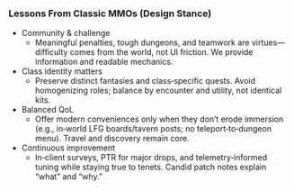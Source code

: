 ### Lessons From Classic MMOs (Design Stance)

- Community & challenge
  - Meaningful penalties, tough dungeons, and teamwork are virtues—difficulty comes from the world, not UI friction. We provide information and readable mechanics.
- Class identity matters
  - Preserve distinct fantasies and class‑specific quests. Avoid homogenizing roles; balance by encounter and utility, not identical kits.
- Balanced QoL
  - Offer modern conveniences only when they don’t erode immersion (e.g., in‑world LFG boards/tavern posts; no teleport‑to‑dungeon menu). Travel and discovery remain core.
- Continuous improvement
  - In‑client surveys, PTR for major drops, and telemetry‑informed tuning while staying true to tenets. Candid patch notes explain “what” and “why.”


